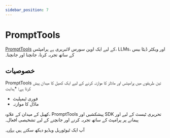 ```yaml
---
sidebar_position: 7
---
```


# PromptTools

[PromptTools](https://github.com/hegelai/prompttools/) کے لیے ایک اوپن سورس لائبریری ہے
پرامپٹس، LLMs، اور ویکٹر ڈیٹا بیس کے ساتھ تجربہ کرنا، جانچنا اور جانچنا۔


## خصوصیات

PromptTools تین طریقوں میں پرامپٹس اور ماڈلز کا موازنہ کرنے کے لیے ایک کھیل کا میدان پیش کرتا ہے:
*ہدایت
* فوری ٹیمپلیٹ
* ماڈل کا موازنہ

کھیل کے میدان کے علاوہ، PromptTools پیشکشیں اور SDK تحریری ٹیسٹ کے لیے
اور پیمانے پر پرامپٹ کے ساتھ تجربہ کرنے اور جانچنے کے لیے تشخیصی افعال۔

آپ ایک ٹیوٹوریل ویڈیو دیکھ سکتے ہیں [یہاں](https://www.youtube.com/watch?v=cLGRqNI-nJU)۔